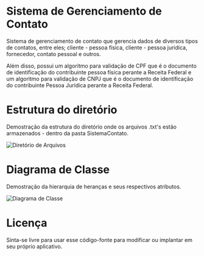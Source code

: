 # Sistema de Gerenciamento de Contato

Sistema de gerenciamento de contato que gerencia dados de diversos tipos de contatos, entre eles; cliente - pessoa física, cliente - pessoa juridica, fornecedor, contato pessoal e outros.

Além disso, possui um algoritmo para validação de CPF que é o documento de identificação do contribuinte pessoa física perante a Receita Federal e um algoritmo para validação de CNPJ que é o documento de identificação do contribuinte Pessoa Jurídica perante a Receita Federal.

# Estrutura do diretório

Demostração da estrutura do diretório onde os arquivos .txt's estão armazenados - dentro da pasta SistemaContato.

![Diretório de Arquivos](https://raw.githubusercontent.com/whoisraibolt/Sistema-de-Gerenciamento-de-Contato/master/Diret%C3%B3rio%20de%20Arquivos.PNG)

# Diagrama de Classe

Demostração da hierarquia de heranças e seus respectivos atributos.

![Diagrama de Classe](https://raw.githubusercontent.com/whoisraibolt/Sistema-de-Gerenciamento-de-Contato/master/Diagrama%20de%20Classe.PNG)

# Licença

Sinta-se livre para usar esse código-fonte para modificar ou implantar em seu próprio aplicativo.
